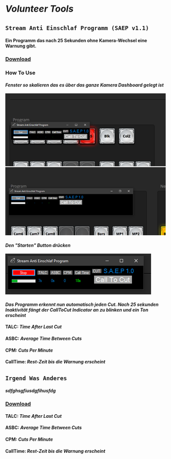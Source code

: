 # **_Volunteer Tools_**



## `Stream Anti Einschlaf Programm (SAEP v1.1)`
#### Ein Programm das nach 25 Sekunden ohne Kamera-Wechsel eine Warnung gibt.
### [Download](https://www.google.com)

### How To Use
#### _Fenster so skalieren das es über das ganze Kamera Dashboard gelegt ist_
![alt text](https://raw.githubusercontent.com/c3-leipzig-dev/c3-leipzig-dev.github.io/main/SAEPImg/SAEP2.png)
![alt text](https://raw.githubusercontent.com/c3-leipzig-dev/c3-leipzig-dev.github.io/main/SAEPImg/SAEP3.png)
#### _Den "Starten" Button drücken_
![alt text](https://raw.githubusercontent.com/c3-leipzig-dev/c3-leipzig-dev.github.io/main/SAEPImg/SAEP4.png)
#### _Das Programm erkennt nun automatisch jeden Cut. Nach 25 sekunden Inaktivität fängt der CallToCut Indicator an zu blinken und ein Ton erscheint_

#### TALC:     _Time After Last Cut_
#### ASBC:     _Average Time Between Cuts_
#### CPM:      _Cuts Per Minute_
#### CallTime: _Rest-Zeit bis die Warnung erscheint_




## `Irgend Was Anderes`
#### _sdfghsgfiusdgfihusfdg_
### [Download](https://www.google.com)

#### TALC:     _Time After Last Cut_
#### ASBC:     _Average Time Between Cuts_
#### CPM:      _Cuts Per Minute_
#### CallTime: _Rest-Zeit bis die Warnung erscheint_

